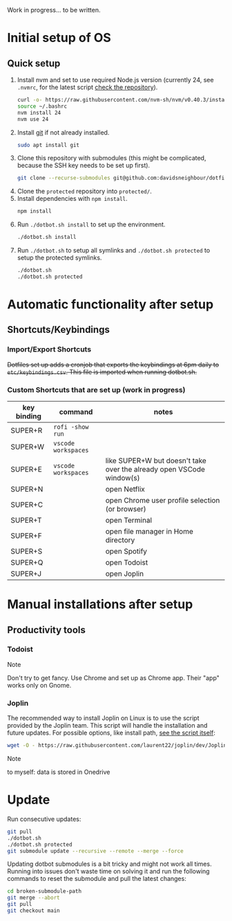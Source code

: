 Work in progress... to be written.

# Initial setup of OS

## Quick setup

1. Install nvm and set to use required Node.js version (currently 24, see `.nvmrc`, for the latest script [check the repository](https://github.com/nvm-sh/nvm#install--update-script)).
   ```bash
   curl -o- https://raw.githubusercontent.com/nvm-sh/nvm/v0.40.3/install.sh | bash
   source ~/.bashrc
   nvm install 24
   nvm use 24
   ```
1. Install [git](https://git-scm.com/downloads) if not already installed.
   ```bash
   sudo apt install git
   ```
1. Clone this repository with submodules (this might be complicated, because the SSH key needs to be set up first).
   ```bash
   git clone --recurse-submodules git@github.com:davidsneighbour/dotfiles.git
   ```
1. Clone the `protected` repository into `protected/`.
1. Install dependencies with `npm install`.
   ```bash
   npm install
   ```
1. Run `./dotbot.sh install` to set up the environment.
   ```bash
   ./dotbot.sh install
   ```
1. Run `./dotbot.sh` to setup all symlinks and `./dotbot.sh protected` to setup the protected symlinks.
   ```bash
   ./dotbot.sh
   ./dotbot.sh protected
   ```

# Automatic functionality after setup

## Shortcuts/Keybindings

### Import/Export Shortcuts

~~Dotfiles set up adds a cronjob that exports the keybindings at 6pm daily to `etc/keybindings.csv`. This file is imported when running dotbot.sh.~~

### Custom Shortcuts that are set up (work in progress)

| key binding | command | notes |
|-------------|---------|-------|
| SUPER+R     | `rofi -show run` | |
| SUPER+W     | `vscode workspaces` | |
| SUPER+E     | `vscode workspaces` | like SUPER+W but doesn't take over the already open VSCode window(s) |
| SUPER+N | | open Netflix |
| SUPER+C | | open Chrome user profile selection (or browser) |
| SUPER+T | | open Terminal |
| SUPER+F | | open file manager in Home directory |
| SUPER+S | | open Spotify |
| SUPER+Q | | open Todoist |
| SUPER+J | | open Joplin |

# Manual installations after setup

## Productivity tools

### Todoist

> [!NOTE]
> Don't try to get fancy. Use Chrome and set up as Chrome app. Their "app" works only on Gnome.

### Joplin

The recommended way to install Joplin on Linux is to use the script provided by the Joplin team. This script will handle the installation and future updates. For possible options, like install path, [see the script itself](https://github.com/laurent22/joplin/blob/dev/Joplin_install_and_update.sh#L50):

```bash
wget -O - https://raw.githubusercontent.com/laurent22/joplin/dev/Joplin_install_and_update.sh | bash
```

> [!NOTE]
> to myself: data is stored in Onedrive

# Update

Run consecutive updates:

```bash
git pull
./dotbot.sh
./dotbot.sh protected
git submodule update --recursive --remote --merge --force
```

Updating dotbot submodules is a bit tricky and might not work all times. Running into issues don't waste time on solving it and run the following commands to reset the submodule and pull the latest changes:

```bash
cd broken-submodule-path
git merge --abort
git pull
git checkout main
```
